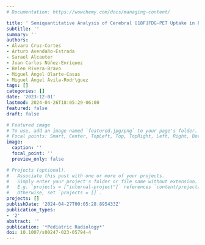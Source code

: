 ```yaml
---
# Documentation: https://wowchemy.com/docs/managing-content/

title: ' Semiquantitative Analysis of Cerebral [18F]FDG-PET Uptake in Pediatric Patients '
subtitle: ''
summary: ''
authors:
- Álvaro Cruz-Cortes
- Arturo Avendaño-Estrada
- Sarael Alcauter
- Juan Carlos Núñez-Enríquez
- Belen Rivera-Bravo
- Miguel Ángel Olarte-Casas
- Miguel Ángel Ávila-Rodr\ǵuez
tags: []
categories: []
date: '2023-12-01'
lastmod: 2024-04-26T18:05:29-06:00
featured: false
draft: false

# Featured image
# To use, add an image named `featured.jpg/png` to your page's folder.
# Focal points: Smart, Center, TopLeft, Top, TopRight, Left, Right, BottomLeft, Bottom, BottomRight.
image:
  caption: ''
  focal_point: ''
  preview_only: false

# Projects (optional).
#   Associate this post with one or more of your projects.
#   Simply enter your project's folder or file name without extension.
#   E.g. `projects = ["internal-project"]` references `content/project/deep-learning/index.md`.
#   Otherwise, set `projects = []`.
projects: []
publishDate: '2024-04-27T00:05:28.895433Z'
publication_types:
- '2'
abstract: ''
publication: '*Pediatric Radiology*'
doi: 10.1007/s00247-023-05794-4
---
```

